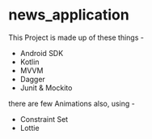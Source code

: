 # news_application

This Project is made up of these things -

 - Android SDK 
 - Kotlin 
 - MVVM  
 - Dagger 
 - Junit & Mockito

there are few Animations also, using -
 - Constraint Set
 - Lottie
